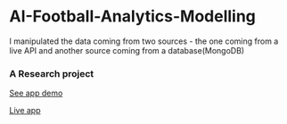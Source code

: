# AI-Football-Analytics-Modelling
I manipulated the data coming from two sources - the one coming from a live API and another source coming from a database(MongoDB)

### A Research project

[See app demo](https://vimeo.com/812474379/eb5bc8f358)

[Live app](https://judeleonard-ai-football-analytics-modelling-app-1iwvwc.streamlit.app/)




